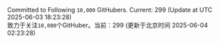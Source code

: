 Committed to Following `10,000` GitHubers. Current: <!-- FOLLOWING_COUNT -->299<!-- FOLLOWING_COUNT --> (Update at UTC <!-- LAST_UPDATED -->2025-06-03 18:23:28<!-- LAST_UPDATED -->)<br>
致力于关注`10,000`个GitHuber。当前：<!-- FOLLOWING_COUNT -->299<!-- FOLLOWING_COUNT --> (更新于北京时间 <!-- LAST_UPDATED_CST -->2025-06-04 02:23:28<!-- LAST_UPDATED_CST -->)
